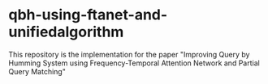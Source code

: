 # qbh-using-ftanet-and-unifiedalgorithm
This repository is the implementation for the paper  "Improving Query by Humming System using Frequency-Temporal Attention Network and Partial Query Matching"
